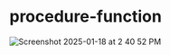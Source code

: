 # procedure-function
![Screenshot 2025-01-18 at 2 40 52 PM](https://github.com/user-attachments/assets/9896c0e6-9385-45c2-8ada-77b302e9125c)
